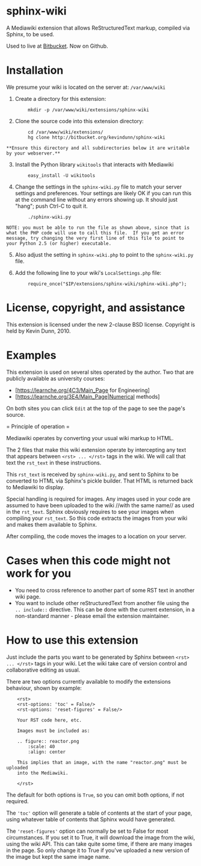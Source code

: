 # sphinx-wiki

A Mediawiki extension that allows ReStructuredText markup, compiled via Sphinx, to be used.

Used to live at [Bitbucket](https://bitbucket.org/kevindunn/sphinx-wiki/src/default/). Now on Github.

# Installation

We presume your wiki is located on the server at:  ```/var/www/wiki```

1.  Create a directory for this extension:  

```
        mkdir -p /var/www/wiki/extensions/sphinx-wiki
```

2.  Clone the source code into this extension directory:

```
        cd /var/www/wiki/extensions/
        hg clone http://bitbucket.org/kevindunn/sphinx-wiki
```

    **Ensure this directory and all subdirectories below it are writable by your webserver.**

3.  Install the Python library ```wikitools``` that interacts with Mediawiki
```
        easy_install -U wikitools
```
4.  Change the settings in the ```sphinx-wiki.py``` file to match your server settings and preferences. Your settings are likely OK if you can run this at the command line without any errors showing up.  It should just "hang"; push Ctrl-C to quit it.
```
        ./sphinx-wiki.py
```
    NOTE: you must be able to run the file as shown above, since that is what the PHP code will use to call this file.  If you get an error message, try changing the very first line of this file to point to your Python 2.5 (or higher) executable.

5.  Also adjust the setting in ```sphinx-wiki.php``` to point to the ```sphinx-wiki.py``` file.

6.  Add the following line to your wiki's ```LocalSettings.php``` file:
```
        require_once("$IP/extensions/sphinx-wiki/sphinx-wiki.php");
```

# License, copyright, and assistance

This extension is licensed under the new 2-clause BSD license. 
Copyright is held by Kevin Dunn, 2010. 


# Examples

This extension is used on several sites operated by the author.  Two that are publicly available as university courses:

* [https://learnche.org/4C3/Main_Page for Engineering]
* [https://learnche.org/3E4/Main_Page|Numerical methods]

On both sites you can click ```Edit``` at the top of the page to see the page's source.

= Principle of operation =

Mediawiki operates by converting your usual wiki markup to HTML.

The 2 files that make this wiki extension operate by intercepting any text that
appears between ```<rst> ... </rst>``` tags in the wiki.  We will call that text the
```rst_text``` in these instructions.

This ```rst_text``` is received by ```sphinx-wiki.py```, and sent to Sphinx
to be converted to HTML via Sphinx's pickle builder.  That HTML is returned back
to Mediawiki to display.

Special handling is required for images.  Any images used in your code are
assumed to have been uploaded to the wiki //with the same name// as used in the
```rst_text```.  Sphinx obviously requires to see your images when compiling your
```rst_text```.  So this code extracts the images from your wiki and makes them
available to Sphinx.

After compiling, the code moves the images to a location on your server.

# Cases when this code might not work for you 

*   You need to cross reference to another part of some RST text in another wiki
    page.
*   You want to include other reStructuredText from another file using the
    ```.. include::``` directive.  This can be done with the current extension, in a non-standard manner - please email the extension maintainer.

# How to use this extension 

Just include the parts you want to be generated by Sphinx between  ```<rst> ... </rst>``` tags in your wiki.  Let the wiki take care of version control and collaborative editing as usual. 

There are two options currently available to modify the extensions behaviour, shown by example:
```
    <rst>
    <rst-options: 'toc' = False/>
    <rst-options: 'reset-figures' = False/>

    Your RST code here, etc.

    Images must be included as:

    .. figure:: reactor.png
	    :scale: 40
	    :align: center

    This implies that an image, with the name "reactor.png" must be uploaded
    into the Mediawiki.

    </rst>
```

The default for both options is ```True```, so you can omit both options, if
not required.

The ```'toc'``` option will generate a table of contents at the start of your page,
using whatever table of contents that Sphinx would have generated.

The ```'reset-figures'``` option can normally be set to False for most circumstances.
If you set it to True, it will download the image from the wiki, using the wiki
API.  This can take quite some time, if there are many images in the page.  So
only change it to True if you've uploaded a new version of the image but kept
the same image name.
